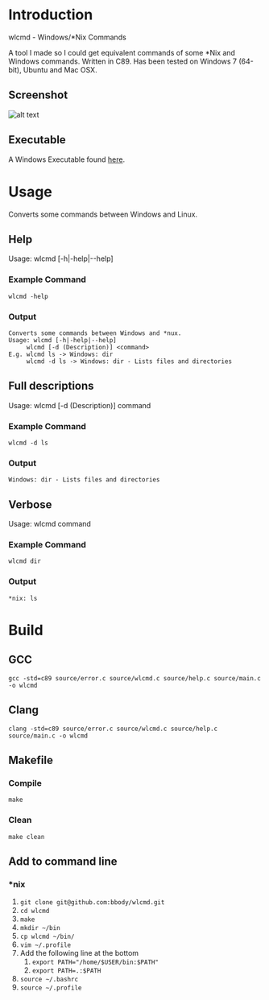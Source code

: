 # Introduction

wlcmd - Windows/*Nix Commands

A tool I made so I could get equivalent commands of some *Nix and Windows commands. 
Written in C89. Has been tested on Windows 7 (64-bit), Ubuntu and Mac OSX.

## Screenshot

![alt text](https://s3-ap-southeast-2.amazonaws.com/bbody-images/github/wlcmd/screenshot.png "Command line screenshot of wlcmd")

## Executable

A Windows Executable found [here](https://github.com/bbody/wlcmd/releases/latest).

# Usage

Converts some commands between Windows and Linux.

## Help
Usage: wlcmd [-h|-help|--help]

### Example Command
`wlcmd -help`

### Output
```
Converts some commands between Windows and *nux.
Usage: wlcmd [-h|-help|--help]
	 wlcmd [-d (Description)] <command>
E.g. wlcmd ls -> Windows: dir
	 wlcmd -d ls -> Windows: dir - Lists files and directories
```


## Full descriptions
Usage: wlcmd [-d (Description)] command


### Example Command

`wlcmd -d ls`


### Output

`Windows: dir - Lists files and directories`

## Verbose
Usage: wlcmd command

### Example Command

`wlcmd dir`

### Output

`*nix: ls`


# Build


## GCC

`gcc -std=c89 source/error.c source/wlcmd.c source/help.c source/main.c -o wlcmd`


## Clang

`clang -std=c89 source/error.c source/wlcmd.c source/help.c source/main.c -o wlcmd`


## Makefile


### Compile

`make`


### Clean

`make clean`

## Add to command line

### *nix
1. `git clone git@github.com:bbody/wlcmd.git`
2. `cd wlcmd`
3. `make`
4. `mkdir ~/bin`
5. `cp wlcmd ~/bin/`
6. `vim ~/.profile`
7. Add the following line at the bottom
	1. `export PATH="/home/$USER/bin:$PATH"`
	2. `export PATH=.:$PATH`
8. `source ~/.bashrc`
9. `source ~/.profile`
